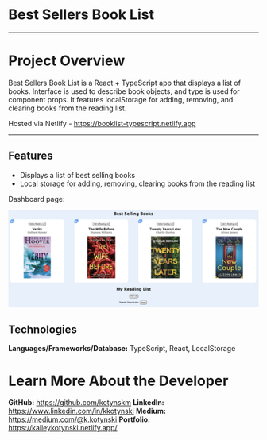 # Best Sellers Book List

---

# Project Overview

Best Sellers Book List is a React + TypeScript app that displays a list of books. Interface is used to describe book objects, and type is used for component props. It features localStorage for adding, removing, and clearing books from the reading list.

Hosted via Netlify - https://booklist-typescript.netlify.app

---

## Features

- Displays a list of best selling books
- Local storage for adding, removing, clearing books from the reading list

Dashboard page:

<div>
<img src="/src/assets/booklist.png">
</div>

## Technologies

**Languages/Frameworks/Database:** TypeScript, React, LocalStorage

# <a name="about"></a>Learn More About the Developer

**GitHub:** https://github.com/kotynskm
**LinkedIn:** https://www.linkedin.com/in/kkotynski
**Medium:** https://medium.com/@k.kotynski
**Portfolio:** https://kaileykotynski.netlify.app/
